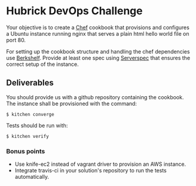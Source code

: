 # Hubrick DevOps Challenge

Your objective is to create a [Chef] cookbook that provisions and configures a Ubuntu instance running nginx that serves a plain html hello world file on port 80.

For setting up the cookbook structure and handling the chef dependencies use [Berkshelf]. Provide at least one spec using [Serverspec] that ensures the correct setup of the instance.

## Deliverables

You should provide us with a github repository containing the cookbook. The instance shall be provisioned with the command:
```
$ kitchen converge
```
Tests should be run with:
```
$ kitchen verify
```

### Bonus points

* Use knife-ec2 instead of vagrant driver to provision an AWS instance.
* Integrate travis-ci in your solution's repository to run the tests automatically.

[Chef]: https://www.chef.io/
[Berkshelf]: http://berkshelf.com/
[Serverspec]: http://serverspec.org/
